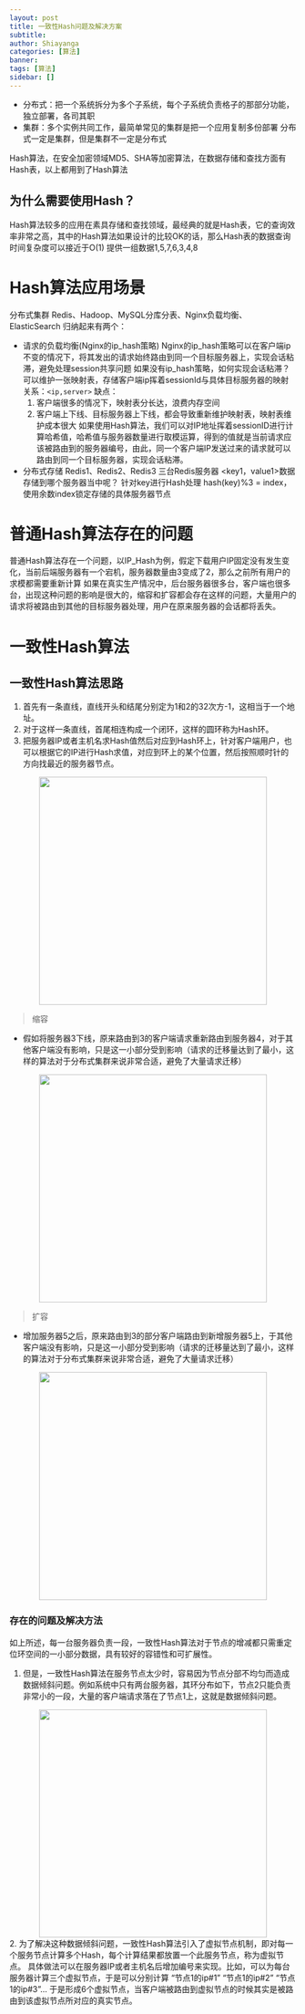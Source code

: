 ```yaml
---
layout: post
title: 一致性Hash问题及解决方案
subtitle: 
author: Shiayanga
categories: [算法]
banner:
tags: [算法]
sidebar: []
---
```


+ 分布式：把一个系统拆分为多个子系统，每个子系统负责格子的那部分功能，独立部署，各司其职
+ 集群：多个实例共同工作，最简单常见的集群是把一个应用复制多份部署
  分布式一定是集群，但是集群不一定是分布式

Hash算法，在安全加密领域MD5、SHA等加密算法，在数据存储和查找方面有Hash表，以上都用到了Hash算法

## 为什么需要使用Hash？
Hash算法较多的应用在素具存储和查找领域，最经典的就是Hash表，它的查询效率非常之高，其中的Hash算法如果设计的比较OK的话，那么Hash表的数据查询时间复杂度可以接近于O(1)
提供一组数据1,5,7,6,3,4,8


# Hash算法应用场景
分布式集群
Redis、Hadoop、MySQL分库分表、Nginx负载均衡、ElasticSearch
归纳起来有两个：
+ 请求的负载均衡(Nginx的ip_hash策略)
  Nginx的ip_hash策略可以在客户端ip不变的情况下，将其发出的请求始终路由到同一个目标服务器上，实现会话粘滞，避免处理session共享问题
  如果没有ip_hash策略，如何实现会话粘滞？
  可以维护一张映射表，存储客户端ip挥着sessionId与具体目标服务器的映射关系：`<ip,server>`
  缺点：
  1. 客户端很多的情况下，映射表分长达，浪费内存空间
  2. 客户端上下线、目标服务器上下线，都会导致重新维护映射表，映射表维护成本很大
  如果使用Hash算法，我们可以对IP地址挥着sessionID进行计算哈希值，哈希值与服务器数量进行取模运算，得到的值就是当前请求应该被路由到的服务器编号，由此，同一个客户端IP发送过来的请求就可以路由到同一个目标服务器，实现会话粘滞。
+ 分布式存储
  Redis1、Redis2、Redis3 三台Redis服务器
  <key1，value1>数据存储到哪个服务器当中呢？
  针对key进行Hash处理 hash(key)%3 = index，使用余数index锁定存储的具体服务器节点

# 普通Hash算法存在的问题
普通Hash算法存在一个问题，以IP_Hash为例，假定下载用户IP固定没有发生变化，当前后端服务器有一个宕机，服务器数量由3变成了2，那么之前所有用户的求模都需要重新计算
如果在真实生产情况中，后台服务器很多台，客户端也很多台，出现这种问题的影响是很大的，缩容和扩容都会存在这样的问题，大量用户的请求将被路由到其他的目标服务器处理，用户在原来服务器的会话都将丢失。

# 一致性Hash算法
## 一致性Hash算法思路
1. 首先有一条直线，直线开头和结尾分别定为1和2的32次方-1，这相当于一个地址。
2. 对于这样一条直线，首尾相连构成一个闭环，这样的圆环称为Hash环。
3. 把服务器IP或者主机名求Hash值然后对应到Hash环上，针对客户端用户，也可以根据它的IP进行Hash求值，对应到环上的某个位置，然后按照顺时针的方向找最近的服务器节点。
<center>
<img src= 'https://pic-lee.oss-cn-beijing.aliyuncs.com/20240317175242.png' style='height:400px'>
</center>

>缩容
+ 假如将服务器3下线，原来路由到3的客户端请求重新路由到服务器4，对于其他客户端没有影响，只是这一小部分受到影响（请求的迁移量达到了最小，这样的算法对于分布式集群来说非常合适，避免了大量请求迁移）
<center>
<img src= 'https://pic-lee.oss-cn-beijing.aliyuncs.com/20240317175323.png' style='height:400px'>
</center>

>扩容
+ 增加服务器5之后，原来路由到3的部分客户端路由到新增服务器5上，于其他客户端没有影响，只是这一小部分受到影响（请求的迁移量达到了最小，这样的算法对于分布式集群来说非常合适，避免了大量请求迁移）
<center>
<img src= 'https://pic-lee.oss-cn-beijing.aliyuncs.com/20240317175353.png' style='height:400px'>
</center>

### 存在的问题及解决方法
如上所述，每一台服务器负责一段，一致性Hash算法对于节点的增减都只需重定位环空间的一小部分数据，具有较好的容错性和可扩展性。
1. 但是，一致性Hash算法在服务节点太少时，容易因为节点分部不均匀而造成数据倾斜问题。例如系统中只有两台服务器，其环分布如下，节点2只能负责非常小的一段，大量的客户端请求落在了节点1上，这就是数据倾斜问题。
<center>
<img src= 'https://pic-lee.oss-cn-beijing.aliyuncs.com/20240317175201.png' style='height:400px'>
</center>
2. 为了解决这种数据倾斜问题，一致性Hash算法引入了虚拟节点机制，即对每一个服务节点计算多个Hash，每个计算结果都放置一个此服务节点，称为虚拟节点。
具体做法可以在服务器IP或者主机名后增加编号来实现。比如，可以为每台服务器计算三个虚拟节点，于是可以分别计算 “节点1的ip#1” “节点1的ip#2” “节点1的ip#3”... 于是形成6个虚拟节点，当客户端被路由到虚拟节点的时候其实是被路由到该虚拟节点所对应的真实节点。







